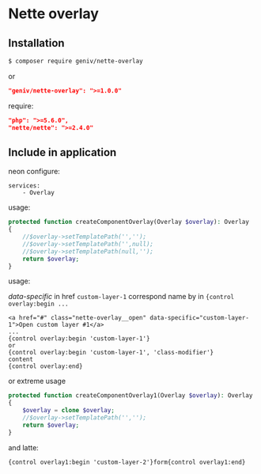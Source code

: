 Nette overlay
=============

Installation
------------
```sh
$ composer require geniv/nette-overlay
```
or
```json
"geniv/nette-overlay": ">=1.0.0"
```

require:
```json
"php": ">=5.6.0",
"nette/nette": ">=2.4.0"
```

Include in application
----------------------
neon configure:
```neon
services:
    - Overlay
```

usage:
```php
protected function createComponentOverlay(Overlay $overlay): Overlay
{
    //$overlay->setTemplatePath('','');
    //$overlay->setTemplatePath('',null);
    //$overlay->setTemplatePath(null,'');
    return $overlay;
}
```

usage:

_data-specific_ in href `custom-layer-1` correspond name by in `{control overlay:begin ...`
```latte
<a href="#" class="nette-overlay__open" data-specific="custom-layer-1">Open custom layer #1</a>
...
{control overlay:begin 'custom-layer-1'}
or
{control overlay:begin 'custom-layer-1', 'class-modifier'}
content
{control overlay:end}
```

or extreme usage
```php
protected function createComponentOverlay1(Overlay $overlay): Overlay
{
    $overlay = clone $overlay;
    //$overlay->setTemplatePath('','');
    return $overlay;
}
```
and latte:
```latte
{control overlay1:begin 'custom-layer-2'}form{control overlay1:end}
```
